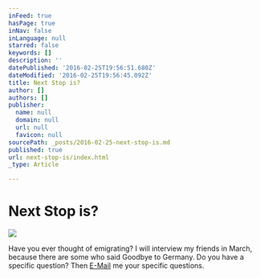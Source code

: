 ```yaml
---
inFeed: true
hasPage: true
inNav: false
inLanguage: null
starred: false
keywords: []
description: ''
datePublished: '2016-02-25T19:56:51.680Z'
dateModified: '2016-02-25T19:56:45.092Z'
title: Next Stop is?
author: []
authors: []
publisher:
  name: null
  domain: null
  url: null
  favicon: null
sourcePath: _posts/2016-02-25-next-stop-is.md
published: true
url: next-stop-is/index.html
_type: Article

---
```

# Next Stop is?
![](https://the-grid-user-content.s3-us-west-2.amazonaws.com/56fd86b0-d2be-44e7-b37b-f55b233a79bb.jpg)

Have you ever thought of emigrating? I will interview my friends in March, because there are some who said Goodbye to Germany. Do you have a specific question? Then [E-Mail][0] me your specific questions.

[0]: info@skylinelady.com